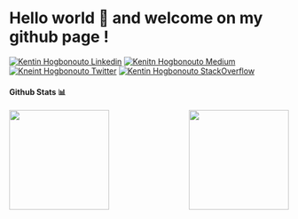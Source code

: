 # Hello world 👋 and welcome on my github page !

[![Kentin Hogbonouto Linkedin](https://img.shields.io/badge/LinkedIn-0077B5?style=for-the-badge&logo=linkedin&logoColor=white)](https://www.linkedin.com/in/zinsou-kentin-hogbonouto-238819198/)
[![Kenitn Hogbonouto Medium](https://img.shields.io/badge/Medium-000000?style=for-the-badge&logo=medium&logoColor=white)](https://medium.com/@kentinhogbonouto1)
[![Kneint Hogbonouto Twitter](https://img.shields.io/badge/Twitter-1DA1F2?style=for-the-badge&logo=twitter&logoColor=white)](https://twitter.com/KentinZinsou)
[![Kentin Hogbonouto StackOverflow](https://img.shields.io/badge/StackOverflow-F48024?style=for-the-badge&logo=stackoverflow&logoColor=white)](https://stackoverflow.com/users/15492572/kentinhogbonouto)

#### Github Stats 📊
<img height="180px" align="right" src="https://github-readme-stats.vercel.app/api?username=kentinHogbonouto&show_icons=true&theme=jolly&layout=compact" />
<img height="180px" align="center" src="https://github-readme-stats.vercel.app/api/top-langs/?username=kentinHogbonouto&langs_count=8&theme=jolly&layout=light" />
